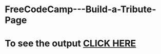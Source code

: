 # FreeCodeCamp---Build-a-Tribute-Page

# To see the output [CLICK HERE](https://vikrant019.github.io/FreeCodeCamp---Build-a-Tribute-Page/)
